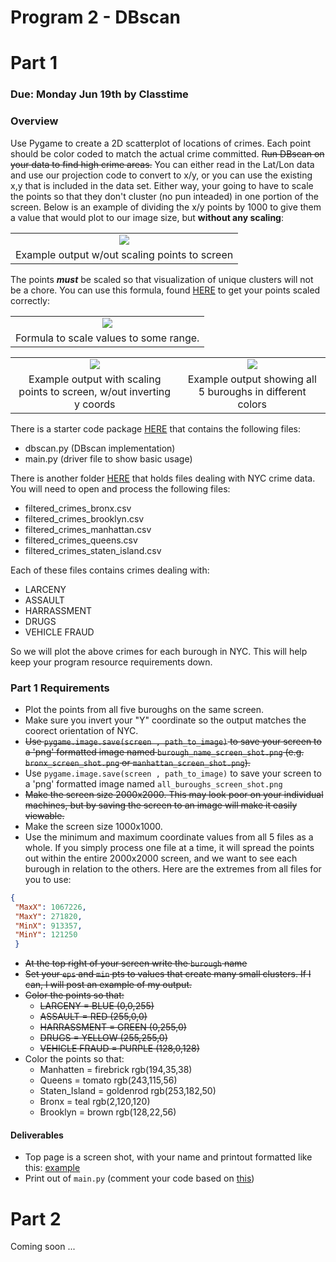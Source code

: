 Program 2 - DBscan
=========

# Part 1

### Due: Monday Jun 19th by Classtime

### Overview

Use Pygame to create a 2D scatterplot of locations of crimes. Each point should be color coded to match the actual crime committed. ~~Run DBscan on your data to find high crime areas.~~ You can either read in the Lat/Lon data and use our projection code to convert to x/y, or you can use the existing x,y that is included in the data set. Either way, your going to have to scale the points so that they don't cluster (no pun inteaded) in one portion of the screen. Below is an example of dividing the x/y points by 1000 to give them a value that would plot to our image size, but __without any scaling__:

|       |
|:------:|
| ![](https://d3vv6lp55qjaqc.cloudfront.net/items/0b111F2h3k0f3i1T2x2l/%5Baf6c80974353cb65e2d1a0d7c9578d8a%5D_Screenshot%25202017-06-15%252017.47.11.png?X-CloudApp-Visitor-Id=1094421) |
| Example output w/out scaling points to screen |

The points ***must*** be scaled so that visualization of unique clusters will not be a chore. You can use this formula, found [HERE](https://en.wikipedia.org/wiki/Feature_scaling) to get your points scaled correctly:

|       |
|:------:|
| ![](https://d3vv6lp55qjaqc.cloudfront.net/items/2P150Z2E3y0l1u0H1v17/Screenshot%202017-06-15%2019.20.16.png) |
| Formula to scale values to some range.|

|       |       |
|:------:|:------:|
| ![](https://d3vv6lp55qjaqc.cloudfront.net/items/461T0v0q272z3k0M1f2c/screen_shot_400x-bw.png) | ![](https://d3vv6lp55qjaqc.cloudfront.net/items/1j3R3y2n1c1Q3c0A2R0p/screen_shot_400.png) |
| Example output with scaling points to screen, w/out inverting y coords  |Example output showing all 5 buroughs in different colors |

There is a starter code package [HERE](https://github.com/rugbyprof/4553-Spatial-DS/tree/master/Resources/Dbscan_Ex) that contains the following files:

- dbscan.py (DBscan implementation)
- main.py (driver file to show basic usage)


There is another folder [HERE](https://github.com/rugbyprof/4553-Spatial-DS/tree/master/Resources/NYPD_CrimeData)  that holds files dealing with NYC crime data. You will need to open and process the following files:

- filtered_crimes_bronx.csv
- filtered_crimes_brooklyn.csv
- filtered_crimes_manhattan.csv
- filtered_crimes_queens.csv
- filtered_crimes_staten_island.csv

Each of these files contains crimes dealing with:

 - LARCENY
 - ASSAULT
 - HARRASSMENT
 - DRUGS
 - VEHICLE FRAUD

So we will plot the above crimes for each burough in NYC. This will help keep your program resource requirements down. 

### Part 1 Requirements

- Plot the points from all five buroughs on the same screen.
- Make sure you invert your "Y" coordinate so the output matches the coorect orientation of NYC.
- ~~Use `pygame.image.save(screen , path_to_image)` to save your screen to a 'png' formatted image named `burough_name_screen_shot.png` (e.g. `bronx_screen_shot.png` or `manhattan_screen_shot.png`).~~
-  Use `pygame.image.save(screen , path_to_image)` to save your screen to a 'png' formatted image named `all_buroughs_screen_shot.png` 
- ~~Make the screen size 2000x2000. This may look poor on your individual machines, but by saving the screen to an image will make it easily viewable.~~
- Make the screen size 1000x1000.
- Use the minimum and maximum coordinate values from all 5 files as a whole. If you simply process one file at a time, it will spread the points out within the entire 2000x2000 screen, and we want to see each burough in relation to the others. Here are the extremes from all files for you to use:

```json
{
 "MaxX": 1067226,
 "MaxY": 271820,
 "MinX": 913357,
 "MinY": 121250
 }
```
   
- ~~At the top right of your screen write the `burough` name~~
- ~~Set your `eps` and `min` pts to values that create many small clusters. If I can, I will post an example of my output.~~
- ~~Color the points so that:~~
     - ~~LARCENY       = BLUE (0,0,255)~~
     - ~~ASSAULT       = RED (255,0,0)~~
     - ~~HARRASSMENT   = GREEN (0,255,0)~~
     - ~~DRUGS         = YELLOW (255,255,0)~~
     - ~~VEHICLE FRAUD = PURPLE (128,0,128)~~
- Color the points so that:
     - Manhatten       = firebrick rgb(194,35,38)
     - Queens          = tomato rgb(243,115,56)
     - Staten_Island   = goldenrod rgb(253,182,50)
     - Bronx           = teal rgb(2,120,120)
     - Brooklyn        = brown rgb(128,22,56)

#### Deliverables

- Top page is a screen shot, with your name and printout formatted like this: [example](https://github.com/rugbyprof/4553-Spatial-DS/blob/master/Assignments/06-Program_2/example_screenshot.md)
- Print out of `main.py` (comment your code based on [this](https://github.com/rugbyprof/4553-Spatial-DS/blob/master/Resources/example_commenting.md))


# Part 2

Coming soon ...
     
